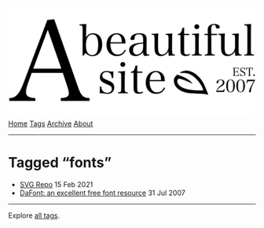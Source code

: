 <a href="../../index.html" class="header-link"><img src="../../images/logos/wordmark.svg" alt="A Beautiful Site" class="wordmark" /></a> <a href="../../index.html" class="nav-item">Home</a> <a href="../index.html" class="nav-item">Tags</a> <a href="../../posts/index.html" class="nav-item">Archive</a> <a href="../../about/index.html" class="nav-item">About</a>

------------------------------------------------------------------------

Tagged “fonts”
==============

-   <a href="../../posts/svg-repo/index.html" class="post-list-item-link">SVG Repo</a> 15 Feb 2021
-   <a href="../../posts/an-excellent-free-font-resource/index.html" class="post-list-item-link">DaFont: an excellent free font resource</a> 31 Jul 2007

------------------------------------------------------------------------

Explore [all tags](../index.html).
